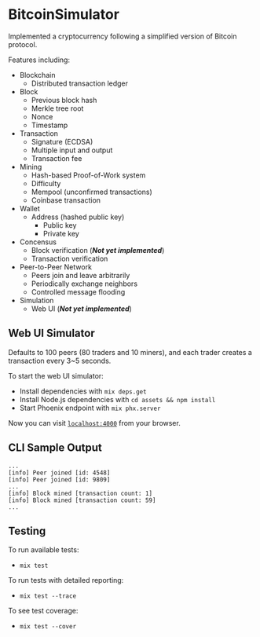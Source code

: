 # BitcoinSimulator

Implemented a cryptocurrency following a simplified version of Bitcoin protocol.

Features including:

* Blockchain
  * Distributed transaction ledger
* Block
  * Previous block hash
  * Merkle tree root
  * Nonce
  * Timestamp
* Transaction
  * Signature (ECDSA)
  * Multiple input and output
  * Transaction fee
* Mining
  * Hash-based Proof-of-Work system
  * Difficulty
  * Mempool (unconfirmed transactions)
  * Coinbase transaction
* Wallet
  * Address (hashed public key)
    * Public key
    * Private key
* Concensus
  * Block verification (**_Not yet implemented_**)
  * Transaction verification
* Peer-to-Peer Network
  * Peers join and leave arbitrarily
  * Periodically exchange neighbors
  * Controlled message flooding
* Simulation
  * Web UI (**_Not yet implemented_**)

## Web UI Simulator

Defaults to 100 peers (80 traders and 10 miners), and each trader creates a transaction every 3~5 seconds.

To start the web UI simulator:

* Install dependencies with `mix deps.get`
* Install Node.js dependencies with `cd assets && npm install`
* Start Phoenix endpoint with `mix phx.server`

Now you can visit [`localhost:4000`](http://localhost:4000) from your browser.

## CLI Sample Output

`...`  
`[info] Peer joined [id: 4548]`  
`[info] Peer joined [id: 9809]`  
`...`  
`[info] Block mined [transaction count: 1]`  
`[info] Block mined [transaction count: 59]`  
`...`

## Testing

To run available tests:

* `mix test`

To run tests with detailed reporting:

* `mix test --trace`

To see test coverage:

* `mix test --cover`

<!-- * Create and migrate your database with `mix ecto.setup` -->
